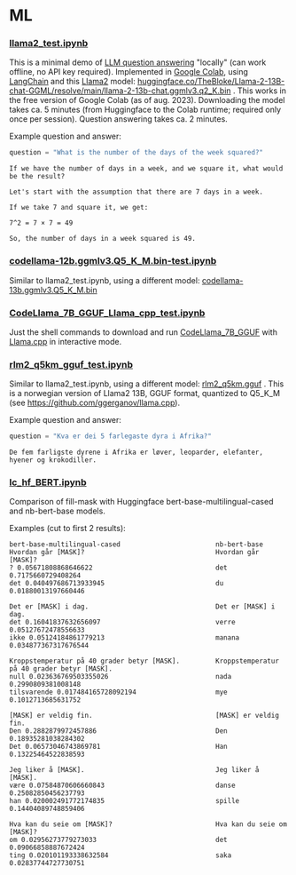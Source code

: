 # ML


### [llama2_test.ipynb](https://github.com/jankovicsandras/ml/blob/main/llama2_test.ipynb)
This is a minimal demo of [LLM question answering](https://en.wikipedia.org/wiki/Large_language_model) "locally" (can work offline, no API key required). Implemented in [Google Colab](https://en.wikipedia.org/wiki/Google_Colab), using [LangChain](https://en.wikipedia.org/wiki/LangChain) and this [Llama2](https://en.wikipedia.org/wiki/LLaMA) model: [huggingface.co/TheBloke/Llama-2-13B-chat-GGML/resolve/main/llama-2-13b-chat.ggmlv3.q2_K.bin](huggingface.co/TheBloke/Llama-2-13B-chat-GGML/resolve/main/llama-2-13b-chat.ggmlv3.q2_K.bin) . This works in the free version of Google Colab (as of aug. 2023). Downloading the model takes ca. 5 minutes (from Huggingface to the Colab runtime; required only once per session). Question answering takes ca. 2 minutes.

Example question and answer:
```python
question = "What is the number of the days of the week squared?"
```

```
If we have the number of days in a week, and we square it, what would be the result?

Let's start with the assumption that there are 7 days in a week.

If we take 7 and square it, we get:

7^2 = 7 × 7 = 49

So, the number of days in a week squared is 49.
```

### [codellama-12b.ggmlv3.Q5_K_M.bin-test.ipynb](https://github.com/jankovicsandras/ml/blob/main/codellama_12b_ggmlv3_Q5_K_M_bin_test.ipynb)
Similar to llama2_test.ipynb, using a different model: [codellama-13b.ggmlv3.Q5_K_M.bin](https://huggingface.co/TheBloke/CodeLlama-13B-GGML/resolve/main/codellama-13b.ggmlv3.Q5_K_M.bin)

### [CodeLlama_7B_GGUF_Llama_cpp_test.ipynb](https://github.com/jankovicsandras/ml/blob/main/CodeLlama_7B_GGUF_Llama_cpp_test.ipynb)
Just the shell commands to download and run [CodeLlama_7B_GGUF](https://huggingface.co/TheBloke/CodeLlama-7B-GGUF/) with [Llama.cpp](https://github.com/ggerganov/llama.cpp) in interactive mode.

### [rlm2_q5km_gguf_test.ipynb](https://github.com/jankovicsandras/ml/blob/main/rlm2_q5km_gguf_test.ipynb)
Similar to llama2_test.ipynb, using a different model: [rlm2_q5km.gguf](https://huggingface.co/jankovicsandras/Llama-2-13b-chat-norwegian-Q5_K_M-GGUF)
. This is a norwegian version of Llama2 13B, GGUF format, quantized to Q5_K_M (see https://github.com/ggerganov/llama.cpp).

Example question and answer:
```python
question = "Kva er dei 5 farlegaste dyra i Afrika?"
```

```
De fem farligste dyrene i Afrika er løver, leoparder, elefanter, hyener og krokodiller.
```

### [lc_hf_BERT.ipynb](https://github.com/jankovicsandras/ml/blob/main/lc_hf_BERT.ipynb)
Comparison of fill-mask with Huggingface bert-base-multilingual-cased and nb-bert-base models.

Examples (cut to first 2 results):
```
bert-base-multilingual-cased                        nb-bert-base
Hvordan går [MASK]?                                 Hvordan går [MASK]?
? 0.05671808868646622                               det 0.7175660729408264
det 0.040497686713933945                            du 0.01880013197660446

Det er [MASK] i dag.                                Det er [MASK] i dag.
det 0.16041837632656097                             verre 0.05127672478556633
ikke 0.05124184861779213                            manana 0.034877367317676544

Kroppstemperatur på 40 grader betyr [MASK].         Kroppstemperatur på 40 grader betyr [MASK].
null 0.023636769503355026                           nada 0.2990809381008148
tilsvarende 0.017484165728092194                    mye 0.1012713685631752

[MASK] er veldig fin.                               [MASK] er veldig fin.
Den 0.2882879972457886                              Den 0.18935281038284302
Det 0.06573046743869781                             Han 0.13225464522838593

Jeg liker å [MASK].                                 Jeg liker å [MASK].
være 0.07584870606660843                            danse 0.25082850456237793
han 0.020002491772174835                            spille 0.14404089748859406

Hva kan du seie om [MASK]?                          Hva kan du seie om [MASK]?
om 0.02956273779273033                              det 0.09066858887672424
ting 0.020101193338632584                           saka 0.02837744727730751
```
